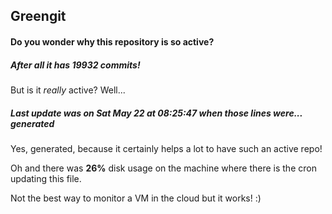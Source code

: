 ## Greengit

#### Do you wonder why this repository is so active?

##### After all it has 19932 commits!

But is it *really* active? Well...

##### Last update was on Sat May 22 at 08:25:47 when those lines were... generated

Yes, generated, because it certainly helps a lot to have such an active repo!

Oh and there was **26%** disk usage on the machine
where there is the cron updating this file.

Not the best way to monitor a VM in the cloud but it works! :)

